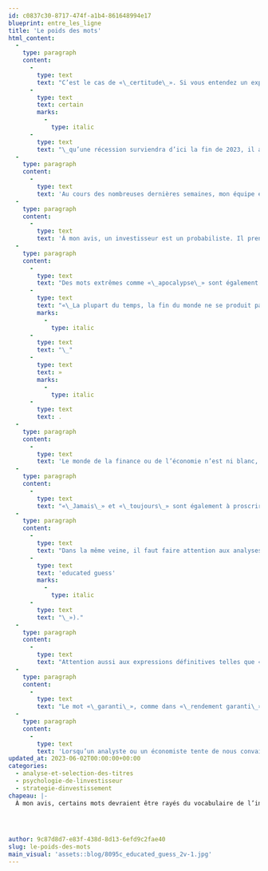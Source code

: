 ```yaml
---
id: c0837c30-8717-474f-a1b4-861648994e17
blueprint: entre_les_ligne
title: 'Le poids des mots'
html_content:
  -
    type: paragraph
    content:
      -
        type: text
        text: "C’est le cas de «\_certitude\_». Si vous entendez un expert dire, par exemple, qu’il est\_"
      -
        type: text
        text: certain
        marks:
          -
            type: italic
      -
        type: text
        text: "\_qu’une récession surviendra d’ici la fin de 2023, il a un problème de crédibilité à mon avis. Qui peut être certain de quoi que ce soit en matière d’économie ou de finance? On peut croire qu’il y a de fortes chances qu’une récession s’en vient, mais on ne peut pas en être certain."
  -
    type: paragraph
    content:
      -
        type: text
        text: 'Au cours des nombreuses dernières semaines, mon équipe et moi avons analysé le titre d’une société canadienne. Après une analyse du modèle d’affaires, des risques, des possibilités de croissance, etc., nous avons conclu que le titre était un achat sur la base de notre évaluation. Mais pouvons-nous conclure que nous sommes certains qu’un tel investissement sera lucratif au cours des prochaines années? Absolument pas! De nombreux facteurs, souvent imprévisibles, pourront influer sur les résultats de la société et sur notre évaluation de son titre au cours des prochaines années.'
  -
    type: paragraph
    content:
      -
        type: text
        text: 'À mon avis, un investisseur est un probabiliste. Il prend des décisions après avoir soupesé le pour et le contre et estimé leur poids dans la balance des probabilités. Les conditions menant à la certitude n’existent pas.'
  -
    type: paragraph
    content:
      -
        type: text
        text: "Des mots extrêmes comme «\_apocalypse\_» sont également à proscrire. J’ai pourtant entendu l’expression «\_apocalypse économique\_» dans les médias récemment. La fin du monde économique, vraiment? N’est-ce pas un peu extrême? Comme l’a écrit Howard Marks, investisseur et auteur de plusieurs livres,\_"
      -
        type: text
        text: "«\_La plupart du temps, la fin du monde ne se produit pas"
        marks:
          -
            type: italic
      -
        type: text
        text: "\_"
      -
        type: text
        text: »
        marks:
          -
            type: italic
      -
        type: text
        text: .
  -
    type: paragraph
    content:
      -
        type: text
        text: 'Le monde de la finance ou de l’économie n’est ni blanc, ni noir – il peut prendre diverses nuances de gris. L’investisseur travaille dans un environnement imprévisible où la certitude n’a pas sa place. Une décision devrait toujours être fondée sur une variété de scénarios auxquels sont rattachées des estimations de probabilités.'
  -
    type: paragraph
    content:
      -
        type: text
        text: "«\_Jamais\_» et «\_toujours\_» sont également à proscrire. Même constat pour «\_impossible\_». Quel que soit le secteur dans lequel on investit, on ne peut connaître le futur. La concurrence est féroce dans la plupart des industries et la majorité d’entre elles seront perturbées par l’innovation dans les années à venir. C’est particulièrement vrai de nos jours alors que les développements technologiques arrivent à la vitesse grand V."
  -
    type: paragraph
    content:
      -
        type: text
        text: "Dans la même veine, il faut faire attention aux analyses qui évaluent un titre boursier à deux décimales près. Comment quelqu’un peut-il proclamer que le titre de Couche-Tard vaut 71,36$? L’évaluation d’une entreprise ne peut pas être précise. L’exercice relève de l’estimation, de la supposition éclairée («\_"
      -
        type: text
        text: 'educated guess'
        marks:
          -
            type: italic
      -
        type: text
        text: "\_»)."
  -
    type: paragraph
    content:
      -
        type: text
        text: "Attention aussi aux expressions définitives telles que «\_la société XYZ jouit d’un modèle d’affaires inattaquable ». Une telle phrase pose deux problèmes selon moi. D’une part, on ne peut pas dire qu’un modèle d’affaires soit inattaquable; on devrait plutôt dire «\_difficilement attaquable\_». D’autre part, en écrivant une phrase de ce genre, on émet une opinion – on croit que le modèle d’affaires de la société est inattaquable. Dans nos publications, nous essayons autant que possible d’écrire «\_nous croyons\_que » ou «\_nous estimons que\_»."
  -
    type: paragraph
    content:
      -
        type: text
        text: "Le mot «\_garanti\_», comme dans «\_rendement garanti\_», est également à éviter. De fait, lorsqu’on parle d’investissements risqués comme les titres boursiers, la mention de «\_rendements garantis\_» devrait sonner l’alarme dans l’esprit de tout investisseur. Même parmi les placements plus «\_sécuritaires\_» que sont les obligations, il n’y a pas de garantie ou de rendements garantis. Il n’y a qu’à voir quels ont été les rendements obligataires nord-américains en 2022 pour s’en convaincre."
  -
    type: paragraph
    content:
      -
        type: text
        text: 'Lorsqu’un analyste ou un économiste tente de nous convaincre, il aura probablement avantage à paraître certain de ses prévisions et à utiliser des termes excessifs. L’investisseur avisé, lui, rétorquera que la certitude n’existe pas dans ce monde.'
updated_at: 2023-06-02T00:00:00+00:00
categories:
  - analyse-et-selection-des-titres
  - psychologie-de-linvestisseur
  - strategie-dinvestissement
chapeau: |-
  À mon avis, certains mots devraient être rayés du vocabulaire de l’investisseur.

   

   
author: 9c87d8d7-e83f-438d-8d13-6efd9c2fae40
slug: le-poids-des-mots
main_visual: 'assets::blog/8095c_educated_guess_2v-1.jpg'
---
```

